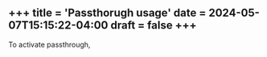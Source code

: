 +++
title = 'Passthorugh usage'
date = 2024-05-07T15:15:22-04:00
draft = false
+++
---

To activate passthrough, 